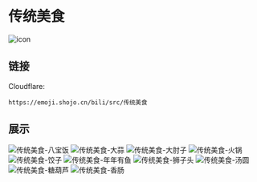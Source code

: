 # 传统美食
![icon](https://emoji.shojo.cn/bili/src/传统美食/icon.png)
## 链接
Cloudflare:
```
https://emoji.shojo.cn/bili/src/传统美食
```
## 展示
![传统美食-八宝饭](https://emoji.shojo.cn/bili/src/传统美食/传统美食-八宝饭.png)
![传统美食-大蒜](https://emoji.shojo.cn/bili/src/传统美食/传统美食-大蒜.png)
![传统美食-大肘子](https://emoji.shojo.cn/bili/src/传统美食/传统美食-大肘子.png)
![传统美食-火锅](https://emoji.shojo.cn/bili/src/传统美食/传统美食-火锅.png)
![传统美食-饺子](https://emoji.shojo.cn/bili/src/传统美食/传统美食-饺子.png)
![传统美食-年年有鱼](https://emoji.shojo.cn/bili/src/传统美食/传统美食-年年有鱼.png)
![传统美食-狮子头](https://emoji.shojo.cn/bili/src/传统美食/传统美食-狮子头.png)
![传统美食-汤圆](https://emoji.shojo.cn/bili/src/传统美食/传统美食-汤圆.png)
![传统美食-糖葫芦](https://emoji.shojo.cn/bili/src/传统美食/传统美食-糖葫芦.png)
![传统美食-香肠](https://emoji.shojo.cn/bili/src/传统美食/传统美食-香肠.png)
